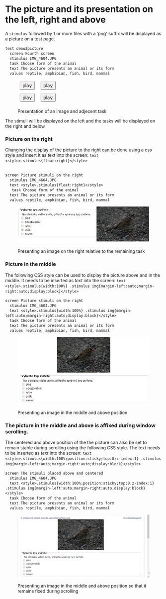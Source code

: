 # The picture and its presentation on the left, right and above

A `stimulus` followed by 1 or more files with a 'png' suffix will be displayed as a picture on a test page.

```
test demo2picture
  screen Fourth screen
  stimulus IMG_4604.JPG
  task Choose form of the animal
  text The picture presents an animal or its form
  values reptile, amphibian, fish, bird, mammal
```

<figure><img src="../../.gitbook/assets/image (14).png" alt=""><figcaption><p>Presentation of an image and adjecent task</p></figcaption></figure>

The stimuli will be displayed on the left and the tasks will be displayed on the right and below

### Picture on the right

Changing the display of the picture to the right can be done using a css style and insert it as text into the screen: `text <style>.stimulus{float:right}</style>`

```

screen Picture stimuli on the right
  stimulus IMG_4604.JPG
  text <style>.stimulus{float:right}</style>
   task Choose form of the animal
  text The picture presents an animal or its form
  values reptile, amphibian, fish, bird, mammal
```

<figure><img src="../../.gitbook/assets/image (15).png" alt=""><figcaption><p>Presenting an image on the right relative to the remaining task</p></figcaption></figure>

### Picture in the middle

The following CSS style can be used to display the picture above and in the middle. It needs to be inserted as _text_ into the screen: `text <style>.stimulus{width:100%} .stimulus img{margin-left:auto;margin-right:auto;display:block}</style>`

```
screen Picture stimuli on the right
  stimulus IMG_4604.JPG
  text <style>.stimulus{width:100%} .stimulus img{margin-left:auto;margin-right:auto;display:block}</style>
  task Choose form of the animal
  text The picture presents an animal or its form
  values reptile, amphibian, fish, bird, mammal
```

<figure><img src="../../.gitbook/assets/image (16).png" alt=""><figcaption><p>Presenting an image in the middle and above position</p></figcaption></figure>

### The picture in the middle and above is affixed during window scrolling.

The centered and above position of the the picture can also be set to remain stable during scrolling using the following CSS style. The text needs to be inserted as _text_ into the screen: `text <style>.stimulus{width:100%;position:sticky;top:0;z-index:1} .stimulus img{margin-left:auto;margin-right:auto;display:block}</style>`

```
screen The stimuli placed above and centered
  stimulus IMG_4604.JPG
  text <style>.stimulus{width:100%;position:sticky;top:0;z-index:1} .stimulus img{margin-left:auto;margin-right:auto;display:block}</style>
  task Choose form of the animal
  text The picture presents an animal or its form
  values reptile, amphibian, fish, bird, mammal
```

<figure><img src="../../.gitbook/assets/1lmroyhxiw.gif" alt=""><figcaption><p>Presenting an image in the middle and above position so that it remains fixed during scrolling </p></figcaption></figure>
